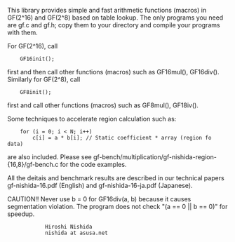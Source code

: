 This library provides simple and fast arithmetic functions (macros) in GF(2^16)
and GF(2^8) based on table lookup.
The only programs you need are gf.c and gf.h; copy them to your directory and
compile your programs with them.

For GF(2^16), call
```
    GF16init();
```
first and then call other functions (macros) such as GF16mul(), GF16div().
Similarly for GF(2^8), call
```
    GF8init();
```
first and call other functions (macros) such as GF8mul(), GF18iv().

Some techniques to accelerate region calculation such as:
```
    for (i = 0; i < N; i++)
        c[i] = a * b[i]; // Static coefficient * array (region fo data)
```
are also included.
Please see gf-bench/multiplication/gf-nishida-region-{16,8}/gf-bench.c for
the code examples.

All the deitais and benchmark results are described in our technical papers
gf-nishida-16.pdf (English) and gf-nishida-16-ja.pdf (Japanese).

CAUTION!! Never use b = 0 for GF16div(a, b) because it causes segmentation
violation.
The program does not check "(a == 0 || b == 0)" for speedup.


				Hiroshi Nishida
				nishida at asusa.net
